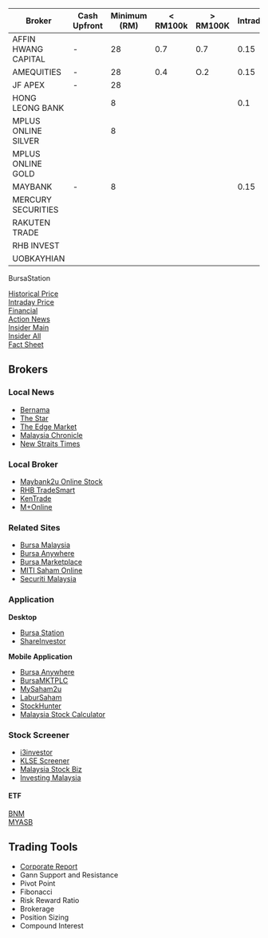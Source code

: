 | Broker              | Cash Upfront  | Minimum (RM) |  < RM100k |  > RM100K | Intraday |
|---------------------|---------------|--------------|-----------|-----------|----------|
| AFFIN HWANG CAPITAL | -             | 28           | 0.7       | 0.7       | 0.15     |
| AMEQUITIES          | -             | 28           | 0.4       | O.2       | 0.15     |
| JF APEX             | -             | 28           |           |           |          |
| HONG LEONG BANK     |               | 8            |           |           | 0.1      |
| MPLUS ONLINE SILVER |               | 8            |           |           |          |
| MPLUS ONLINE GOLD   |               |              |           |           |          |
| MAYBANK             | -             | 8            |           |           | 0.15     |
| MERCURY SECURITIES  ||||||
| RAKUTEN TRADE       ||||||
| RHB INVEST          ||||||
| UOBKAYHIAN          ||||||

BursaStation

[Historical Price](http://chart.bursastation.com/station/station_chart_quotes.pl?id=3026.MY&mode=1&datetime=yyyymmdd)  
[Intraday Price](http://chart.bursastation.com/station/station_chart_quotes.pl?id=3026.MY&mode=2&datetime=yyyymmdd)  
[Financial](http://station.bursastation.com/bursastation_my_tools.pl?action=insider&id=0010)   
[Action News](http://station.bursastation.com/bursastation_my_tools.pl?action=insider&id=0010)  
[Insider Main](http://station.bursastation.com/bursastation_my_tools.pl?action=insider&id=0010)  
[Insider All](http://station.bursastation.com/bursastation_my_tools.pl?action=insider&id=0010)  
[Fact Sheet](http://station.bursastation.com/bursastation_my_tools.pl?action=insider&id=0010)   

## Brokers
### Local News
* [Bernama](https://bernama.com/en/business/index.php)
* [The Star](https://www.thestar.com.my/business)
* [The Edge Market](https://www.theedgemarkets.com/)
* [Malaysia Chronicle](https://www.malaysia-chronicle.com/?p=203260)
* [New Straits Times](https://www.nst.com.my/business/home)

### Local Broker
* [Maybank2u Online Stock](http://ost.maybank2u.com.my/)
* [RHB TradeSmart](https://www.rhbtradesmart.com/)
* [KenTrade](https://www.kentrade.com.my/)
* [M+Online](https://www.mplusonline.com.my/)

### Related Sites
* [Bursa Malaysia](https://www.bursamalaysia.com/)
* [Bursa Anywhere](https://www.bursamarketplace.com/anywhere/)
* [Bursa Marketplace](https://www.bursamarketplace.com/)
* [MITI Saham Online](https://sahamonline.miti.gov.my/)  
* [Securiti Malaysia](https://www.sc.com.my/bm/laman-utama)

### Application
**Desktop**
* [Bursa Station](https://bursastation.com)
* [ShareInvestor](https://www.shareinvestor.com/)

**Mobile Application**
- [Bursa Anywhere](https://play.google.com/store/apps/details?id=com.bursamalaysia.eCDS&hl=en&gl=US)
- [BursaMKTPLC](https://play.google.com/store/apps/details?id=com.app.bursa.market.place&hl=en&gl=US)
- [MySaham2u](https://play.google.com/store/apps/details?id=my.gov.onegovappstore.mysaham2u&hl=en&gl=US)
- [LaburSaham](https://play.google.com/store/apps/details?id=com.asriahmad.labursaham&hl=en&gl=US)
- [StockHunter](https://play.google.com/store/apps/details?id=stockhunter.klse.my&hl=en&gl=US)
- [Malaysia Stock Calculator](https://play.google.com/store/apps/details?id=com.han.mystock&hl=en&gl=US)

### Stock Screener
* [i3investor](https://klse.i3investor.com/index.jsp)
* [KLSE Screener](https://www.klsescreener.com/v2/)
* [Malaysia Stock Biz](https://www.malaysiastock.biz/Market-Watch.aspx)
* [Investing Malaysia](https://investingmalaysia.com/)

#### ETF
[BNM](https://www.bnm.gov.my/)   
[MYASB](https://www.myasnb.com.my/) 

## Trading Tools
* [Corporate Report](https://github.com/firmai/interactive-corporate-report)
* Gann Support and Resistance
* Pivot Point
* Fibonacci
* Risk Reward Ratio
* Brokerage
* Position Sizing
* Compound Interest
